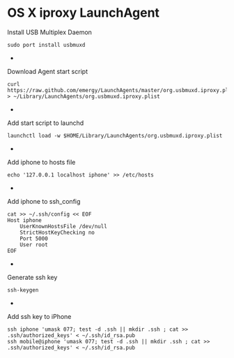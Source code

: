 OS X iproxy LaunchAgent
=======================

Install USB Multiplex Daemon

    sudo port install usbmuxd

-

Download Agent start script

    curl https://raw.github.com/emergy/LaunchAgents/master/org.usbmuxd.iproxy.plist > ~/Library/LaunchAgents/org.usbmuxd.iproxy.plist

-

Add start script to launchd

    launchctl load -w $HOME/Library/LaunchAgents/org.usbmuxd.iproxy.plist

-

Add iphone to hosts file

    echo '127.0.0.1	localhost iphone' >> /etc/hosts

-

Add iphone to ssh_config

    cat >> ~/.ssh/config << EOF
    Host iphone
        UserKnownHostsFile /dev/null
        StrictHostKeyChecking no
        Port 5000
        User root
    EOF

-
    
Generate ssh key

    ssh-keygen

-

Add ssh key to iPhone

    ssh iphone 'umask 077; test -d .ssh || mkdir .ssh ; cat >> .ssh/authorized_keys' < ~/.ssh/id_rsa.pub
    ssh mobile@iphone 'umask 077; test -d .ssh || mkdir .ssh ; cat >> .ssh/authorized_keys' < ~/.ssh/id_rsa.pub

